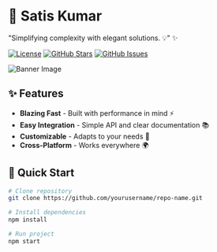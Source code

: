 
# 🚀 Satis Kumar 

"Simplifying complexity with elegant solutions. 💡" ✨

[![License](https://img.shields.io/badge/License-MIT-blue.svg)](https://opensource.org/licenses/MIT)
[![GitHub Stars](https://img.shields.io/github/stars/yourusername/repo-name.svg)](https://github.com/yourusername/repo-name/stargazers)
[![GitHub Issues](https://img.shields.io/github/issues/yourusername/repo-name.svg)](https://github.com/yourusername/repo-name/issues)

![Banner Image](https://via.placeholder.com/1280x400.png?text=Project+Banner+Here+%7C+Add+Screenshots+or+Demo)

## ✨ Features
- **Blazing Fast** - Built with performance in mind ⚡
- **Easy Integration** - Simple API and clear documentation 📚
- **Customizable** - Adapts to your needs 🎨
- **Cross-Platform** - Works everywhere 🌍

## 🚀 Quick Start
```bash
# Clone repository
git clone https://github.com/yourusername/repo-name.git

# Install dependencies
npm install

# Run project
npm start
